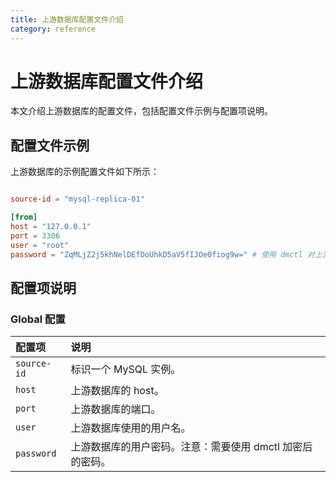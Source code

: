```yaml
---
title: 上游数据库配置文件介绍
category: reference
---
```


# 上游数据库配置文件介绍

本文介绍上游数据库的配置文件，包括配置文件示例与配置项说明。

## 配置文件示例

上游数据库的示例配置文件如下所示：

```toml

source-id = "mysql-replica-01"

[from]
host = "127.0.0.1"
port = 3306
user = "root"
password = "ZqMLjZ2j5khNelDEfDoUhkD5aV5fIJOe0fiog9w=" # 使用 dmctl 对上游数据库的用户密码加密之后的密码
```

## 配置项说明

### Global 配置

| 配置项        | 说明                                    |
| :------------ | :--------------------------------------- |
| `source-id` | 标识一个 MySQL 实例。|
| `host` | 上游数据库的 host。|
| `port` | 上游数据库的端口。|
| `user` | 上游数据库使用的用户名。|
| `password` | 上游数据库的用户密码。注意：需要使用 dmctl 加密后的密码。|
